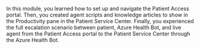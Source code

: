 In this module, you learned how to set up and navigate the Patient Access portal. Then, you created agent scripts and knowledge articles to show in the Productivity pane in the Patient Service Center. Finally, you experienced the full escalation scenario between patient, Azure Health Bot, and live agent from the Patient Access portal to the Patient Service Center through the Azure Health Bot.
